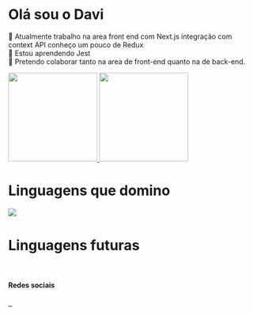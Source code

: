<h1>Olá sou o Davi</h1>

🔭 Atualmente trabalho na area front end com Next.js integração com context API conheço um pouco de Redux<br>
🌱 Estou aprendendo Jest <br>
👯 Pretendo colaborar tanto na area de front-end quanto na de back-end. <br>

<div> 
  <a href="https://github.com/daviprog13">
   <img height="180" src="https://github-readme-stats.vercel.app/api?username=daviprog13&show_icons=true&theme=dark">
 <img height="180" src="https://github-readme-stats.vercel.app/api/top-langs/?username=daviprog13&layout=compact&langs_count=16&theme=dracula" alt="">
  </a>
</div>
<div>
  <h1>Linguagens que domino</h1>
   <img src="https://icongr.am/devicon/html5-original-wordmark.svg?size=86&color=currentColor">
  <img src="https://icongr.am/devicon/css3-original-wordmark.svg?size=86&color=currentColor" alt="">
  <img src="https://icongr.am/devicon/javascript-original.svg?size=86&color=currentColor" alt="">
   <img src="https://icongr.am/devicon/sass-original.svg?size=86&color=currentColor" alt="">
  <img src="https://icongr.am/devicon/react-original.svg?size=86&color=currentColor" alt="">
   <img src="https://icongr.am/devicon/typescript-original.svg?size=86&color=currentColor" alt="">
</div>
<div>
  <h1>Linguagens futuras</h1> 
 <img src="https://icongr.am/devicon/nodejs-original.svg?size=86&color=currentColor" alt="">
 <img src="https://icongr.am/devicon/mysql-original-wordmark.svg?size=86&color=currentColor" alt="">
 <img src="https://icongr.am/devicon/mysql-original-wordmark.svg?size=86&color=currentColor](https://icongr.am/devicon/postgresql-original-wordmark.svg?size=128&color=currentColor
)" alt="">
</div>
<div>
  <h4>Redes sociais</h4>
<a href="https://www.linkedin.com/in/davi-luiz-38154a192/" target="_blank">
  <img src="https://img.shields.io/badge/LinkedIn-0077B5?style=for-the-badge&logo=linkedin&logoColor=white" alt="">
</a>
 <a href="mailto:daviprog13@gmail.com" target="_blank">
   <img src="https://img.shields.io/badge/Gmail-D14836?style=for-the-badge&logo=gmail&logoColor=white" alt="">
 </a>
 <a href="https://api.whatsapp.com/send?phone=5511973388115" target="_blank">
   <img src="https://img.shields.io/badge/WhatsApp-25D366?style=for-the-badge&logo=whatsapp&logoColor=white" alt="">
 </a>
</div>

